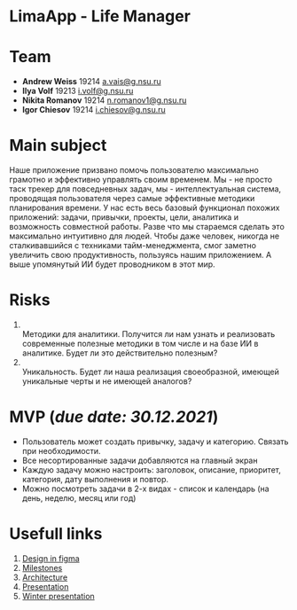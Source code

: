 # LimaApp - Life Manager

# Team

- **Andrew Weiss** 19214 <a.vais@g.nsu.ru>
- **Ilya Volf** 19213 <i.volf@g.nsu.ru>
- **Nikita Romanov** 19214 <n.romanov1@g.nsu.ru>
- **Igor Chiesov** 19214 <i.chiesov@g.nsu.ru>

# Main subject

Наше приложение призвано помочь пользователю максимально грамотно и эффективно управлять своим временем. Мы - не просто таск трекер для повседневных задач, мы - интеллектуальная система, проводящая пользователя через самые эффективные методики планирования времени. У нас есть весь базовый функционал похожих приложений: задачи, привычки, проекты, цели, аналитика и возможность совместной работы. Разве что мы стараемся сделать это максимально интуитивно для людей. Чтобы даже человек, никогда не сталкивавшийся с техниками тайм-менеджмента, смог заметно увеличить свою продуктивность, пользуясь нашим приложением. А выше упомянутый ИИ будет проводником в этот мир.

# Risks

<ol>
    <li></li> Методики для аналитики. Получится ли нам узнать и реализовать современные полезные методики в том числе и на базе ИИ в аналитике. Будет ли это действительно полезным?
    <li></li> Уникальность. Будет ли наша реализация своеобразной, имеющей уникальные черты и не имеющей аналогов?
</ol>

# MVP (_due date: 30.12.2021_)

- Пользователь может создать привычку, задачу и категорию. Связать при необходимости.
- Все несортированные задачи добавляются на главный экран
- Каждую задачу можно настроить: заголовок, описание, приоритет, категория, дату выполнения и повтор.
- Можно посмотреть задачи в 2-х видах - список и календарь (на день, неделю, месяц или год)

# Usefull links

1. [Design in figma](https://www.figma.com/file/0Z7BmaQy8rl5xGbKXvzAMT/Lima:-Life-manager?node-id=0%3A1)
2. [Milestones](./Docs/Milestones.pdf)
3. [Architecture](./Docs/Architecture.pdf)
4. [Presentation](./Docs/presentation.pdf)
5. [Winter presentation](./Docs/winter_demonstration_animations.pptx)
